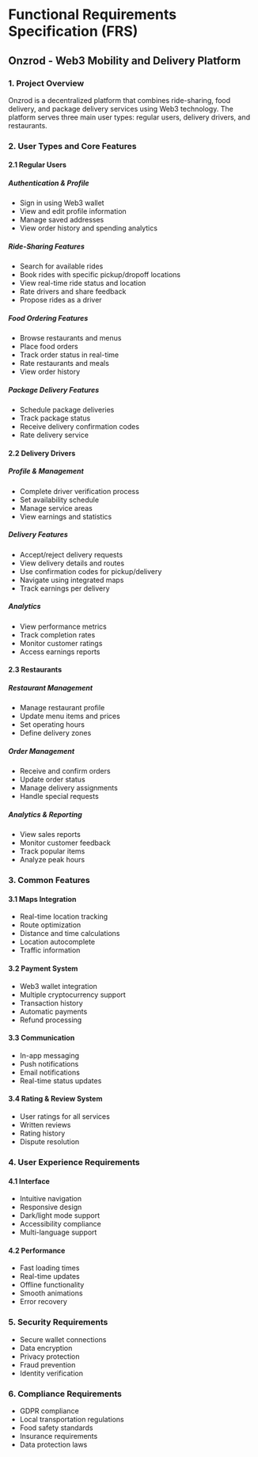 # Functional Requirements Specification (FRS)
## Onzrod - Web3 Mobility and Delivery Platform

### 1. Project Overview
Onzrod is a decentralized platform that combines ride-sharing, food delivery, and package delivery services using Web3 technology. The platform serves three main user types: regular users, delivery drivers, and restaurants.

### 2. User Types and Core Features

#### 2.1 Regular Users
##### Authentication & Profile
- Sign in using Web3 wallet
- View and edit profile information
- Manage saved addresses
- View order history and spending analytics

##### Ride-Sharing Features
- Search for available rides
- Book rides with specific pickup/dropoff locations
- View real-time ride status and location
- Rate drivers and share feedback
- Propose rides as a driver

##### Food Ordering Features
- Browse restaurants and menus
- Place food orders
- Track order status in real-time
- Rate restaurants and meals
- View order history

##### Package Delivery Features
- Schedule package deliveries
- Track package status
- Receive delivery confirmation codes
- Rate delivery service

#### 2.2 Delivery Drivers
##### Profile & Management
- Complete driver verification process
- Set availability schedule
- Manage service areas
- View earnings and statistics

##### Delivery Features
- Accept/reject delivery requests
- View delivery details and routes
- Use confirmation codes for pickup/delivery
- Navigate using integrated maps
- Track earnings per delivery

##### Analytics
- View performance metrics
- Track completion rates
- Monitor customer ratings
- Access earnings reports

#### 2.3 Restaurants
##### Restaurant Management
- Manage restaurant profile
- Update menu items and prices
- Set operating hours
- Define delivery zones

##### Order Management
- Receive and confirm orders
- Update order status
- Manage delivery assignments
- Handle special requests

##### Analytics & Reporting
- View sales reports
- Monitor customer feedback
- Track popular items
- Analyze peak hours

### 3. Common Features

#### 3.1 Maps Integration
- Real-time location tracking
- Route optimization
- Distance and time calculations
- Location autocomplete
- Traffic information

#### 3.2 Payment System
- Web3 wallet integration
- Multiple cryptocurrency support
- Transaction history
- Automatic payments
- Refund processing

#### 3.3 Communication
- In-app messaging
- Push notifications
- Email notifications
- Real-time status updates

#### 3.4 Rating & Review System
- User ratings for all services
- Written reviews
- Rating history
- Dispute resolution

### 4. User Experience Requirements

#### 4.1 Interface
- Intuitive navigation
- Responsive design
- Dark/light mode support
- Accessibility compliance
- Multi-language support

#### 4.2 Performance
- Fast loading times
- Real-time updates
- Offline functionality
- Smooth animations
- Error recovery

### 5. Security Requirements
- Secure wallet connections
- Data encryption
- Privacy protection
- Fraud prevention
- Identity verification

### 6. Compliance Requirements
- GDPR compliance
- Local transportation regulations
- Food safety standards
- Insurance requirements
- Data protection laws
